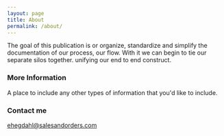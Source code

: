 ```yaml
---
layout: page
title: About
permalink: /about/
---
```


The goal of this publication is or organize, standardize and simplify the documentation of our process, our flow. With it we can begin to tie our separate silos together. unifying our end to end construct.

### More Information

A place to include any other types of information that you'd like to include.

### Contact me

[ehegdahl@salesandorders.com](mailto:email@domain.com)
